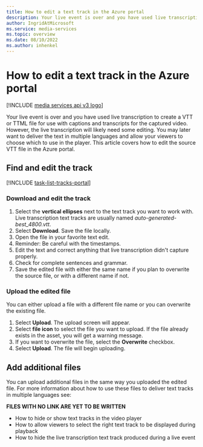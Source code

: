 ```yaml
---
title: How to edit a text track in the Azure portal
description: Your live event is over and you have used live transcription to create a VTT or TTML file for use with captions and trancripts for the captured video.  However, the live transcription will likely need some editing.  You may later want to deliver the text in multiple languages and allow your viewers to choose which to use in the player.  This article covers how to edit the source VTT file in the Azure portal.
author: IngridAtMicrosoft
ms.service: media-services
ms.topic: overview
ms.date: 08/10/2022
ms.author: inhenkel
---
```


# How to edit a text track in the Azure portal

[!INCLUDE [media services api v3 logo](./includes/v3-hr.md)]

Your live event is over and you have used live transcription to create a VTT or TTML file for use with captions and transcripts for the captured video.  However, the live transcription will likely need some editing.  You may later want to deliver the text in multiple languages and allow your viewers to choose which to use in the player.  This article covers how to edit the source VTT file in the Azure portal.

## Find and edit the track

[!INCLUDE [task-list-tracks-portal](includes/task-list-tracks-portal.md)]

### Download and edit the track

1. Select the **vertical ellipses** next to the text track you want to work with. Live transcription text tracks are usually named *auto-generated-best_4800.vtt*.
1. Select **Download**. Save the file locally.
1. Open the file in your favorite text edit.
1. Reminder: Be careful with the timestamps.
1. Edit the text and correct anything that live transcription didn't capture properly.
1. Check for complete sentences and grammar.
1. Save the edited file with either the same name if you plan to overwrite the source file, or with a different name if not.

### Upload the edited file

You can either upload a file with a different file name or you can overwrite the existing file.

1. Select **Upload**. The upload screen will appear.
1. Select **file icon** to select the file you want to upload. If the file already exists in the asset, you will get a warning message.
1. If you want to overwrite the file, select the **Overwrite** checkbox.
1. Select **Upload**. The file will begin uploading.

## Add additional files

You can upload additional files in the same way you uploaded the edited file. For more information about how to use these files to deliver text tracks in multiple languages see:

**FILES WITH NO LINK ARE YET TO BE WRITTEN**

- How to hide or show text tracks in the video player
- How to allow viewers to select the right text track to be displayed during playback
- How to hide the live transcription text track produced during a live event
